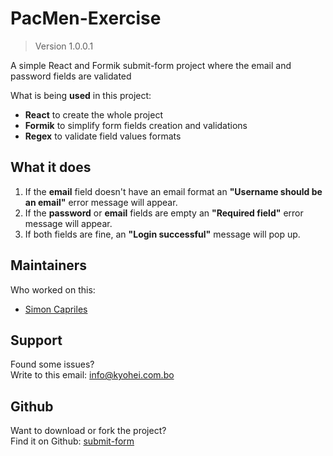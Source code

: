 # PacMen-Exercise

> Version 1.0.0.1

A simple React and Formik submit-form project where the email and password fields are validated

What is being **used** in this project:
- **React** to create the whole project
- **Formik** to simplify form fields creation and validations
- **Regex** to validate field values formats

## What it does

1. If the **email** field doesn't have an email format an **"Username should be an email"** error message will appear.
2. If the **password** or **email** fields are empty an **"Required field"** error message will appear.
3. If both fields are fine, an **"Login successful"** message will pop up.

## Maintainers
Who worked on this:
- [Simon Capriles](https://simoncapriles.github.io/)

## Support

Found some issues?  
Write to this email: <a href="mailto:info@kyohei.com.bo"><i class="font-icon icon-envelope"></i>info@kyohei.com.bo</a>

## Github

Want to download or fork the project?  
Find it on Github: [submit-form](https://github.com/SimonCapriles/submit-form)